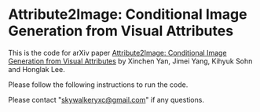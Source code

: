 # Attribute2Image: Conditional Image Generation from Visual Attributes

This is the code for arXiv paper [Attribute2Image: Conditional Image Generation from Visual Attributes](https://http://arxiv.org/abs/1512.00570) by Xinchen Yan, Jimei Yang, Kihyuk Sohn and Honglak Lee.

Please follow the following instructions to run the code.


Please contact "skywalkeryxc@gmail.com" if any questions. 
